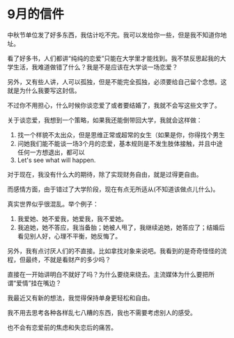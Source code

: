 # 9月的信件

中秋节单位发了好多东西，我估计吃不完。我可以发给你一些，但是我不知道你地址。



看了好多书，人们都讲“纯纯的恋爱”只能在大学里才能找到。我不禁反思起我的大学生活，我难道做错了什么？我是不是应该在大学谈一场恋爱？



另外，又有些人讲，人可以孤独，但是不能完全孤独，必须要给自己留个念想。这就是为什么我要写这封信。

不过你不用担心，什么时候你谈恋爱了或者要结婚了，我就不会写这些文字了。



关于谈恋爱，我想到一个策略，如果我还能倒带回大学，我就会这样做：

1. 找一个样貌不太出众，但是思维正常或超常的女生（如果是你，你得找个男生
2. 问她我们能不能谈一场3个月的恋爱，基本规则是不发生肢体接触，并且中途任何一方想退出，都可以
3. Let's see what will happen.



对于现在，我没有什么大的期待，除了实现财务自由，就是过得更自由。

而感情方面，由于错过了大学阶段，现在有点无所适从\(不知道该做点儿什么\)。

真实世界似乎很混乱。举个例子： 

1. 我爱她、她不爱我，她爱我，我不爱她。
2. 我追她，她不答应，我当备胎；她被人甩了，我继续追她，她答应了；结婚后看见别人好，心理不平衡，她反悔了。





另外，我有点讨厌人们的不直接。比如拿找对象来说吧。我看到的是奇奇怪怪的流程，但最终，不就是看财产的多少吗？

直接在一开始讲明白不就好了吗？为什么要绕来绕去。主流媒体为什么要把所谓“爱情”挂在嘴边？





我最近又有新的想法，我觉得保持单身更轻松和自由。

我不用去思考各种各样乱七八糟的东西，我也不需要考虑别人的感受。

也不会有恋爱前的焦虑和失恋后的痛苦。

